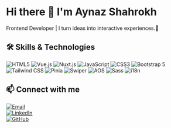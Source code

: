 # Hi there 👋 I'm Aynaz Shahrokh

Frontend Developer | I turn ideas into interactive experiences.🚀

## 🛠 Skills & Technologies

![HTML5](https://img.shields.io/badge/HTML5-E34F26?style=for-the-badge&logo=html5&logoColor=white)
![Vue.js](https://img.shields.io/badge/Vue.js-35495E?style=for-the-badge&logo=vuedotjs&logoColor=4FC08D)
![Nuxt.js](https://img.shields.io/badge/Nuxt-00C58E?style=for-the-badge&logo=nuxtdotjs&logoColor=white)
![JavaScript](https://img.shields.io/badge/JavaScript-323330?style=for-the-badge&logo=javascript&logoColor=F7DF1E)
![CSS3](https://img.shields.io/badge/CSS3-1572B6?style=for-the-badge&logo=css3&logoColor=white)
![Bootstrap 5](https://img.shields.io/badge/Bootstrap-7952B3?style=for-the-badge&logo=bootstrap&logoColor=white)
![Tailwind CSS](https://img.shields.io/badge/Tailwind_CSS-06B6D4?style=for-the-badge&logo=tailwind-css&logoColor=white)
![Pinia](https://img.shields.io/badge/Pinia-DC3D24?style=for-the-badge&logo=pinia&logoColor=white)
![Swiper](https://img.shields.io/badge/Swiper-6332F6?style=for-the-badge&logo=swiper&logoColor=white)
![AOS](https://img.shields.io/badge/AOS-FF6F61?style=for-the-badge&logo=scrollreveal&logoColor=white)
![Sass](https://img.shields.io/badge/Sass-CC6699?style=for-the-badge&logo=sass&logoColor=white)
![i18n](https://img.shields.io/badge/i18n-FF6F00?style=for-the-badge&logo=translate&logoColor=white)


## 📫 Connect with me
[![Email](https://img.shields.io/badge/Email-D14836?style=for-the-badge&logo=gmail&logoColor=white)](mailto:shahrookhaynaz@gmail.com)  
[![LinkedIn](https://img.shields.io/badge/LinkedIn-0A66C2?style=for-the-badge&logo=linkedin&logoColor=white)](https://linkedin.com/in/YOUR_LINKEDIN)  
[![GitHub](https://img.shields.io/badge/GitHub-181717?style=for-the-badge&logo=github&logoColor=white)](https://github.com/shahroukh)  
